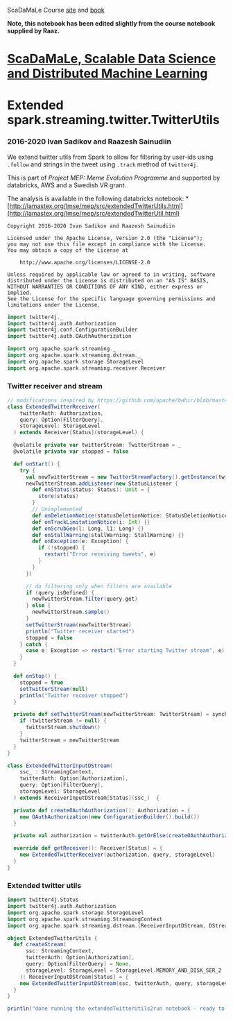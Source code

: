 <div class="cell markdown">

ScaDaMaLe Course [site](https://lamastex.github.io/scalable-data-science/sds/3/x/) and [book](https://lamastex.github.io/ScaDaMaLe/index.html)

</div>

<div class="cell markdown">

**Note, this notebook has been edited slightly from the course notebook supplied by Raaz.**

</div>

<div class="cell markdown">

[ScaDaMaLe, Scalable Data Science and Distributed Machine Learning](https://lamastex.github.io/scalable-data-science/sds/3/x/)
==============================================================================================================================

</div>

<div class="cell markdown">

Extended spark.streaming.twitter.TwitterUtils
=============================================

### 2016-2020 Ivan Sadikov and Raazesh Sainudiin

We extend twitter utils from Spark to allow for filtering by user-ids using `.follow` and strings in the tweet using `.track` method of `twitter4j`.

This is part of *Project MEP: Meme Evolution Programme* and supported by databricks, AWS and a Swedish VR grant.

The analysis is available in the following databricks notebook: \* [http://lamastex.org/lmse/mep/src/extendedTwitterUtils.html](http://lamastex.org/lmse/mep/src/extendedTwitterUtil.html)

    Copyright 2016-2020 Ivan Sadikov and Raazesh Sainudiin

    Licensed under the Apache License, Version 2.0 (the "License");
    you may not use this file except in compliance with the License.
    You may obtain a copy of the License at

        http://www.apache.org/licenses/LICENSE-2.0

    Unless required by applicable law or agreed to in writing, software
    distributed under the License is distributed on an "AS IS" BASIS,
    WITHOUT WARRANTIES OR CONDITIONS OF ANY KIND, either express or implied.
    See the License for the specific language governing permissions and
    limitations under the License.

</div>

<div class="cell code" execution_count="1" scrolled="false">

``` scala
import twitter4j._
import twitter4j.auth.Authorization
import twitter4j.conf.ConfigurationBuilder
import twitter4j.auth.OAuthAuthorization

import org.apache.spark.streaming._
import org.apache.spark.streaming.dstream._
import org.apache.spark.storage.StorageLevel
import org.apache.spark.streaming.receiver.Receiver
```

</div>

<div class="cell markdown">

### Twitter receiver and stream

</div>

<div class="cell code" execution_count="1" scrolled="false">

``` scala
// modifications inspired by https://github.com/apache/bahir/blob/master/streaming-twitter/src/main/scala/org/apache/spark/streaming/twitter/TwitterInputDStream.scala
class ExtendedTwitterReceiver(
    twitterAuth: Authorization,
    query: Option[FilterQuery],
    storageLevel: StorageLevel
  ) extends Receiver[Status](storageLevel) {

  @volatile private var twitterStream: TwitterStream = _
  @volatile private var stopped = false

  def onStart() {
    try {
      val newTwitterStream = new TwitterStreamFactory().getInstance(twitterAuth)
      newTwitterStream.addListener(new StatusListener {
        def onStatus(status: Status): Unit = {
          store(status)
        }
        // Unimplemented
        def onDeletionNotice(statusDeletionNotice: StatusDeletionNotice) {}
        def onTrackLimitationNotice(i: Int) {}
        def onScrubGeo(l: Long, l1: Long) {}
        def onStallWarning(stallWarning: StallWarning) {}
        def onException(e: Exception) {
          if (!stopped) {
            restart("Error receiving tweets", e)
          }
        }
      })

      // do filtering only when filters are available
      if (query.isDefined) {
        newTwitterStream.filter(query.get)
      } else {
        newTwitterStream.sample()
      }
      setTwitterStream(newTwitterStream)
      println("Twitter receiver started")
      stopped = false
    } catch {
      case e: Exception => restart("Error starting Twitter stream", e)
    }
  }

  def onStop() {
    stopped = true
    setTwitterStream(null)
    println("Twitter receiver stopped")
  }

  private def setTwitterStream(newTwitterStream: TwitterStream) = synchronized {
    if (twitterStream != null) {
      twitterStream.shutdown()
    }
    twitterStream = newTwitterStream
  }
}
```

</div>

<div class="cell code" execution_count="1" scrolled="false">

``` scala
class ExtendedTwitterInputDStream(
    ssc_ : StreamingContext,
    twitterAuth: Option[Authorization],
    query: Option[FilterQuery],
    storageLevel: StorageLevel
  ) extends ReceiverInputDStream[Status](ssc_)  {

  private def createOAuthAuthorization(): Authorization = {
    new OAuthAuthorization(new ConfigurationBuilder().build())
  }

  private val authorization = twitterAuth.getOrElse(createOAuthAuthorization())

  override def getReceiver(): Receiver[Status] = {
    new ExtendedTwitterReceiver(authorization, query, storageLevel)
  }
}
```

</div>

<div class="cell markdown">

### Extended twitter utils

</div>

<div class="cell code" execution_count="1" scrolled="false">

``` scala
import twitter4j.Status
import twitter4j.auth.Authorization
import org.apache.spark.storage.StorageLevel
import org.apache.spark.streaming.StreamingContext
import org.apache.spark.streaming.dstream.{ReceiverInputDStream, DStream}

object ExtendedTwitterUtils {
  def createStream(
      ssc: StreamingContext,
      twitterAuth: Option[Authorization],
      query: Option[FilterQuery] = None,
      storageLevel: StorageLevel = StorageLevel.MEMORY_AND_DISK_SER_2
    ): ReceiverInputDStream[Status] = {
    new ExtendedTwitterInputDStream(ssc, twitterAuth, query, storageLevel)
  }
}
```

</div>

<div class="cell code" execution_count="1" scrolled="false">

``` scala
println("done running the extendedTwitterUtils2run notebook - ready to stream from twitter")
```

</div>
